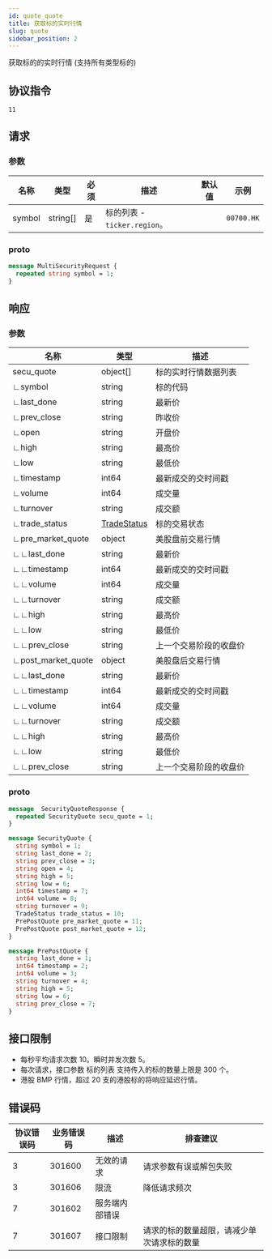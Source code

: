 ```yaml
---
id: quote_quote
title: 获取标的实时行情
slug: quote
sidebar_position: 2
---
```


获取标的的实时行情 (支持所有类型标的)

## 协议指令

```
11
```

## 请求

### 参数

| 名称   | 类型     | 必须 | 描述                         | 默认值 | 示例       |
| ------ | -------- | ---- | ---------------------------- | ------ | ---------- |
| symbol | string[] | 是   | 标的列表 - `ticker.region`。 |        | `00700.HK` |

### proto

```protobuf
message MultiSecurityRequest {
  repeated string symbol = 1;
}
```

## 响应

### 参数

| 名称               | 类型                                 | 描述                   |
| ------------------ | ------------------------------------ | ---------------------- |
| secu_quote         | object[]                             | 标的实时行情数据列表   |
| ∟symbol            | string                               | 标的代码               |
| ∟last_done         | string                               | 最新价                 |
| ∟prev_close        | string                               | 昨收价                 |
| ∟open              | string                               | 开盘价                 |
| ∟high              | string                               | 最高价                 |
| ∟low               | string                               | 最低价                 |
| ∟timestamp         | int64                                | 最新成交的交时间戳     |
| ∟volume            | int64                                | 成交量                 |
| ∟turnover          | string                               | 成交额                 |
| ∟trade_status      | [TradeStatus](../object#tradestatus) | 标的交易状态           |
| ∟pre_market_quote  | object                               | 美股盘前交易行情       |
| ∟∟last_done        | string                               | 最新价                 |
| ∟∟timestamp        | int64                                | 最新成交的交时间戳     |
| ∟∟volume           | int64                                | 成交量                 |
| ∟∟turnover         | string                               | 成交额                 |
| ∟∟high             | string                               | 最高价                 |
| ∟∟low              | string                               | 最低价                 |
| ∟∟prev_close       | string                               | 上一个交易阶段的收盘价 |
| ∟post_market_quote | object                               | 美股盘后交易行情       |
| ∟∟last_done        | string                               | 最新价                 |
| ∟∟timestamp        | int64                                | 最新成交的交时间戳     |
| ∟∟volume           | int64                                | 成交量                 |
| ∟∟turnover         | string                               | 成交额                 |
| ∟∟high             | string                               | 最高价                 |
| ∟∟low              | string                               | 最低价                 |
| ∟∟prev_close       | string                               | 上一个交易阶段的收盘价 |

### proto

```protobuf
message  SecurityQuoteResponse {
  repeated SecurityQuote secu_quote = 1;
}

message SecurityQuote {
  string symbol = 1;
  string last_done = 2;
  string prev_close = 3;
  string open = 4;
  string high = 5;
  string low = 6;
  int64 timestamp = 7;
  int64 volume = 8;
  string turnover = 9;
  TradeStatus trade_status = 10;
  PrePostQuote pre_market_quote = 11;
  PrePostQuote post_market_quote = 12;
}

message PrePostQuote {
  string last_done = 1;
  int64 timestamp = 2;
  int64 volume = 3;
  string turnover = 4;
  string high = 5;
  string low = 6;
  string prev_close = 7;
}
```

## 接口限制

- 每秒平均请求次数 10。瞬时并发次数 5。
- 每次请求，接口参数 标的列表 支持传入的标的数量上限是 300 个。
- 港股 BMP 行情，超过 20 支的港股标的将响应延迟行情。

## 错误码

| 协议错误码 | 业务错误码 | 描述           | 排查建议                                   |
| ---------- | ---------- | -------------- | ------------------------------------------ |
| 3          | 301600     | 无效的请求     | 请求参数有误或解包失败                     |
| 3          | 301606     | 限流           | 降低请求频次                               |
| 7          | 301602     | 服务端内部错误 |                                            |
| 7          | 301607     | 接口限制       | 请求的标的数量超限，请减少单次请求标的数量 |

